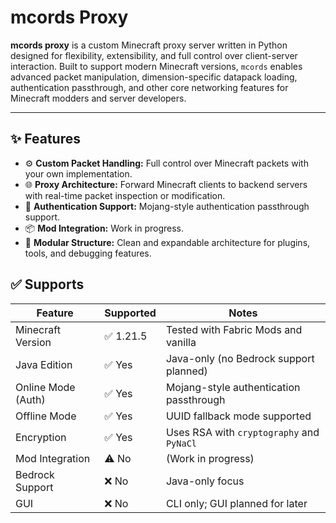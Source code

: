 # mcords Proxy

**mcords proxy** is a custom Minecraft proxy server written in Python designed for flexibility, extensibility, and full control over client-server interaction. Built to support modern Minecraft versions, `mcords` enables advanced packet manipulation, dimension-specific datapack loading, authentication passthrough, and other core networking features for Minecraft modders and server developers.

---

## ✨ Features

- ⚙️ **Custom Packet Handling:** Full control over Minecraft packets with your own implementation.
- 🌐 **Proxy Architecture:** Forward Minecraft clients to backend servers with real-time packet inspection or modification.
- 🔐 **Authentication Support:** Mojang-style authentication passthrough support.
- 📦 **Mod Integration:** Work in progress.
- 🧪 **Modular Structure:** Clean and expandable architecture for plugins, tools, and debugging features.

## ✅ Supports

| Feature                     | Supported | Notes                                                                 |
|----------------------------|-----------|-----------------------------------------------------------------------|
| Minecraft Version          | ✅ 1.21.5  | Tested with Fabric Mods and vanilla                                   |
| Java Edition               | ✅ Yes     | Java-only (no Bedrock support planned)                                |
| Online Mode (Auth)         | ✅ Yes     | Mojang-style authentication passthrough                               |
| Offline Mode               | ✅ Yes     | UUID fallback mode supported                                          |
| Encryption                 | ✅ Yes     | Uses RSA with `cryptography` and `PyNaCl`                             |
| Mod Integration            | ⚠️ No      | (Work in progress)                                                    |
| Bedrock Support            | ❌ No      | Java-only focus                                                       |
| GUI                        | ❌ No      | CLI only; GUI planned for later                                       |


<!--
---

## 📦 Installation

### Requirements

- Python 3.10+
- `aiohttp`
- `cryptography`
- `PyNaCl`
- (Optional) Fabric 1.21.4 mod loader for enhanced mod integration

### Clone the Repository

```bash
git clone https://github.com/yourusername/mcords-proxy.git
cd mcords-proxy
pip install -r requirements.txt
-->
